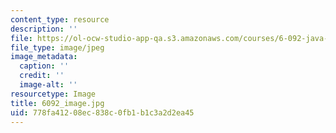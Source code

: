 ```yaml
---
content_type: resource
description: ''
file: https://ol-ocw-studio-app-qa.s3.amazonaws.com/courses/6-092-java-preparation-for-6-170-january-iap-2006/778fa41208ec838c0fb1b1c3a2d2ea45_6092_image.jpg
file_type: image/jpeg
image_metadata:
  caption: ''
  credit: ''
  image-alt: ''
resourcetype: Image
title: 6092_image.jpg
uid: 778fa412-08ec-838c-0fb1-b1c3a2d2ea45
---
```

